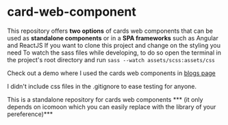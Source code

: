 # card-web-component

This repository offers **two options** of cards web components that can be used as **standalone components** or in a **SPA frameworks** such as Angular and ReactJS
If you want to clone this project and change on the styling you need To watch the sass files while developing, to do so open the terminal in the project's root directory and run
```sass --watch assets/scss:assets/css```

Check out a demo where I used the cards web components in [blogs page](https://nermeen-mattar.github.io/card-web-component/)

I didn't include css files in the .gitignore to ease testing for anyone.

This is a standalone repository for cards web components *** (it only depends on icomoon which you can easily replace with the library of your pereference)***